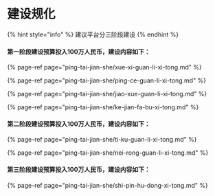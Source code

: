 # 建设规化



{% hint style="info" %}
建议平台分三阶段建设
{% endhint %}

#### 第一阶段建设预算投入100万人民币，建设内容如下：

{% page-ref page="ping-tai-jian-she/xue-xi-guan-li-xi-tong.md" %}

{% page-ref page="ping-tai-jian-she/ping-ce-guan-li-xi-tong.md" %}

{% page-ref page="ping-tai-jian-she/jiao-xue-guan-li-xi-tong.md" %}

{% page-ref page="ping-tai-jian-she/ke-jian-fa-bu-xi-tong.md" %}

#### 第二阶段建设预算投入100万人民币，建设内容如下：

{% page-ref page="ping-tai-jian-she/ti-ku-guan-li-xi-tong.md" %}

{% page-ref page="ping-tai-jian-she/nei-rong-guan-li-xi-tong.md" %}

#### 第三阶段建设预算投入100万人民币，建设内容如下：

{% page-ref page="ping-tai-jian-she/shi-pin-hu-dong-xi-tong.md" %}



